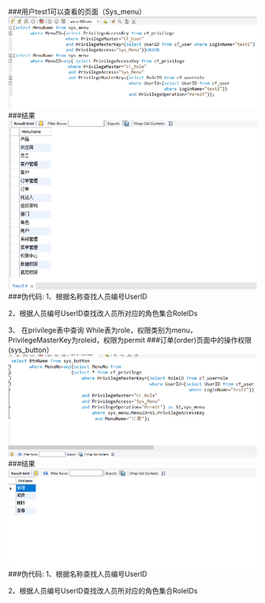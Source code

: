  ###用户test1可以查看的页面（Sys_menu）
![test1](test1操作.png)
###结果
![test1](text1结果.png)
###伪代码:
1、根据名称查找人员编号UserID

2、根据人员编号UserID查找改人员所对应的角色集合RoleIDs

3、 在privilege表中查询 While表为role，权限类别为menu，PrivilegeMasterKey为roleid，权限为permit 
###订单(order)页面中的操作权限(sys_button）
![order](order操作.png)
###结果
![order](order结果.png)
###伪代码:
1、根据名称查找人员编号UserID

2、根据人员编号UserID查找改人员所对应的角色集合RoleIDs



